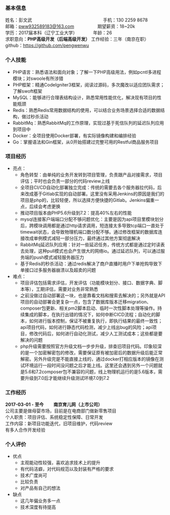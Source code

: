 ### 基本信息
姓名：彭文武&emsp;&emsp;&emsp;&emsp;&emsp;&emsp;&emsp;&emsp;&emsp;&emsp;&emsp;&emsp;&emsp;&emsp;&emsp;&emsp;手机：130 2259 8678  
邮箱：pww932589183@163.com&emsp;&emsp;&emsp;&emsp;&emsp;&nbsp;期望薪资：18~20k  
学历：2017届本科（辽宁工业大学）&emsp;&emsp;&emsp;&nbsp;&nbsp;年龄：26  
求职意向：**PHP高级开发（后端高级开发）**  工作经验：三年（南京在职）  
github：https://github.com/pengwenwu  

### 个人技能
- PHP语言：熟悉语法和面向对象；了解一下PHP高级用法，例如pcntl多进程模块；对swoole有所涉猎
- PHP框架：精通CodeIgniter3框架，阅读过源码，多次魔改以适应团队需求；了解swoft框架
- MySQL：能够进行合理表结构设计，熟悉常用性能优化，解决现有项目的性能瓶颈
- Redis：熟悉Redis常用数据结构的使用，可以结合业务场景选择合适的数据结构，做过秒杀活动
- RabbitMq：熟悉RabbitMq的工作原理，实现过基于死信队列的延迟队列应用到项目中
- Docker：全项目使用Docker部署，有实际镜像构建和编排经验
- Go：掌握语法和Gin框架，从0开始搭建过完整可用的Restful商品服务项目

### 项目经历
- 亮点：
  - 角色转型：由单纯的业务开发转到项目管理，负责跟产品对接需求，项目评估；平时也会负责一部分的代码review上线
  - 全项目CI/CD自动化部署独立完成：传统的需要去各个服务器拉代码，后来改成基于Gitlab实现的自动部署。这里没有采用Jenkins的原因是我们的项目是php的，比较轻便，所以选择方便快捷的Gitlab。Jenkins偏重一点，后续会考虑更换
  - 推动项目版本由PHP5.6升级到7.2：提高40%左右的性能
  - mysql连接客户端端口分配不够问题优化：主要是因为api项目里模块划分后，跨模块调用都是通过http请求调用，短连接太多导致tcp端口一直处于timewait状态，会导致物理机端口数分配不够。通过修改框架的数据库连接改成单例模式减轻一部分压力，最终通过其他方案彻底解决
  - RabbitMq延迟队列应用：针对一些延迟任务，传统方式都是通过定时读表去处理，这种pull模式也会产生很大的网络io。通过延迟队列，可以通过服务端的push模式减轻服务器压力
  - 基于Redis的秒杀活动：通过redis解决了商户直播时用户下单抢购导致下单接口过多服务器崩溃以及超卖的问题
- 难点：
  - 项目评估包括需求评估，开发评估（功能模块划分、接口、数据字典、脚本等），工期评估，需要对业务非常熟悉
  - 之前没做过自动部署这一块，也是靠看文档和搜索去解决的；另外就是API项目的自动部署会更复杂一点，包含了数据库版本迁移migration、composer包更新、相关pm2脚本启动、临时一次性脚本处理等操作。持续集成的脚本，在执行出错的情况下，如何中断CICD流程；自动化的脚本，如何进行版本控制，保证不被重复执行，即执行结果的最终一致性；api项目代码，如何进行静态代码检测，减少上线出bug的风险；api项目，修改代码后，如何进行自动化测试，减少人工测试成本；这些都是要解决的问题
  - php升级需要按照官方升级文档一步步升级，排查旧项目代码。印象较深的是一个加密解密包的修改，需要保证原有被加密后的数据升级后能正常解密。另外升级完是不能直接上线的，通过docker打相应版本的镜像在测试环境运行一段时间没问题之后才能上线。这里还会遇到另外一个问题就是5.6和7.2composer包不兼容的问题，线上物理机运行的是5.6版本，需要升级到7.0后才能继续升级测试环境7.0到7.2

### 工作经历
**2017-03-01 - 至今 &emsp;&emsp;南京育儿网（上市公司）**  
公司主要是做母婴市场，目前是在电商部门做新零售项目  
个人职责：项目评估、系统稳定性保障、日常开发  
工作内容：新项目功能迭代，旧项目维护，代码review  
有多人合作开发经验

### 个人评价
- 优点
  - 主观能动性较强，喜欢追求技术上的提升
  - 有代码洁癖，对代码规范以及封装有严格的要求
  - 技术广度尚可
  - 比较负责
  - 对产品有自己的想法
- 缺点
  - 这几年偏业务多一点
  - 技术深度有待提高